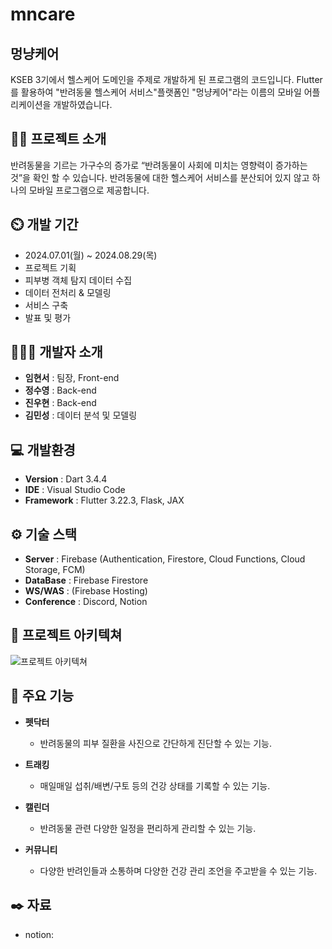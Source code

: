 # mncare
## 멍냥케어
KSEB 3기에서 헬스케어 도메인을 주제로 개발하게 된 프로그램의 코드입니다. Flutter를 활용하여 "반려동물 헬스케어 서비스"플랫폼인 "멍냥케어"라는 이름의 모바일 어플리케이션을 개발하였습니다. 
## 👨‍🏫 프로젝트 소개
반려동물을 기르는 가구수의 증가로 “반려동물이 사회에 미치는 영향력이 증가하는 것”을 확인 할 수 있습니다. 반려동물에 대한 헬스케어 서비스를 분산되어 있지 않고 하나의 모바일 프로그램으로 제공합니다. 

## ⏲️ 개발 기간 
- 2024.07.01(월) ~ 2024.08.29(목)
- 프로젝트 기획
- 피부병 객체 탐지 데이터 수집
- 데이터 전처리 & 모델링
- 서비스 구축
- 발표 및 평가

## 🧑‍🤝‍🧑 개발자 소개
- **임현서** : 팀장, Front-end
- **정수영** : Back-end
- **진우현** : Back-end
- **김민성** : 데이터 분석 및 모델링

## 💻 개발환경
- **Version** : Dart 3.4.4
- **IDE** : Visual Studio Code
- **Framework** : Flutter 3.22.3, Flask, JAX

## ⚙️ 기술 스택
- **Server** : Firebase (Authentication, Firestore, Cloud Functions, Cloud Storage, FCM)
- **DataBase** : Firebase Firestore
- **WS/WAS** : (Firebase Hosting)
- **Conference** : Discord, Notion

## 📝 프로젝트 아키텍쳐
![프로젝트 아키텍쳐](https://github.com/user-attachments/assets/0f0c41b1-2d03-44d0-bc30-e4e96e4a92ec)

## 📌 주요 기능
- **펫닥터**
  - 반려동물의 피부 질환을 사진으로 간단하게 진단할 수 있는 기능.

- **트래킹**
  - 매일매일 섭취/배변/구토 등의 건강 상태를 기록할 수 있는 기능.

- **캘린더**
  - 반려동물 관련 다양한 일정을 편리하게 관리할 수 있는 기능.
 
- **커뮤니티**
  - 다양한 반려인들과 소통하며 다양한 건강 관리 조언을 주고받을 수 있는 기능.

## ✒️ 자료
- notion: 
